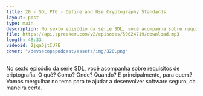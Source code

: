 ```yaml
---
title: 20 - SDL PT6 - Define and Use Cryptography Standards
layout: post
type: main
description: No sexto episódio da série SDL, você acompanha sobre requisitos de criptografia. O quê? Como? Onde? Quando? E principalmente, para quem? Vamos mergulhar no tema para te ajudar a desenvolver software seguro, da maneira certa.
file: https://api.spreaker.com/v2/episodes/50024719/download.mp3
length: 48:33
videoid: 2jqa5jtIU7E
cover: "/devsecopspodcast/assets/img/320.png"
---
```


No sexto episódio da série SDL, você acompanha sobre requisitos de criptografia. O quê? Como? Onde? Quando? E principalmente, para quem? Vamos mergulhar no tema para te ajudar a desenvolver software seguro, da maneira certa.